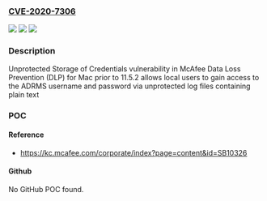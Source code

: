 ### [CVE-2020-7306](https://cve.mitre.org/cgi-bin/cvename.cgi?name=CVE-2020-7306)
![](https://img.shields.io/static/v1?label=Product&message=Data%20Loss%20Prevention(DLP)&color=blue)
![](https://img.shields.io/static/v1?label=Version&message=11.3%3C%2011.3.31%20&color=brighgreen)
![](https://img.shields.io/static/v1?label=Vulnerability&message=CWE-522%3A%20Insufficiently%20Protected%20Credentials&color=brighgreen)

### Description

Unprotected Storage of Credentials vulnerability in McAfee Data Loss Prevention (DLP) for Mac prior to 11.5.2 allows local users to gain access to the ADRMS username and password via unprotected log files containing plain text

### POC

#### Reference
- https://kc.mcafee.com/corporate/index?page=content&id=SB10326

#### Github
No GitHub POC found.

